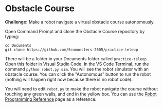 # Obstacle Course

**Challenge:** Make a robot navigate a virtual obstacle course autonomously.

Open Command Prompt and clone the Obstacle Course repository by typing:

```
cd Documents
git clone https://github.com/Seamonsters-2605/practice-teleop
```

There will be a folder in your Documents folder called `practice-teleop`. Open this folder in Visual Studio Code. In the VS Code Terminal, run the command `python robot.py sim`. You will see the robot simulator with an obstacle course. You can click the "Autonomous" button to run the robot (nothing will happen right now because there is no robot code).

You will need to edit `robot.py` to make the robot navigate the course without touching any green walls, and end in the yellow box. You can use the [Robot Programming Reference](../reference/) page as a reference.
